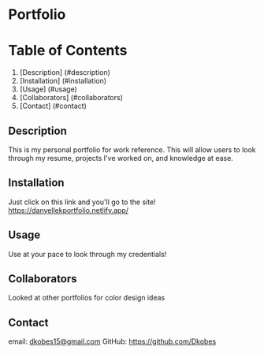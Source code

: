 # Portfolio

# Table of Contents 
1. [Description] (#description)
2. [Installation] (#installation)
3. [Usage] (#usage)
4. [Collaborators] (#collaborators)
5. [Contact] (#contact)


## Description
This is my personal portfolio for work reference. This will allow users to look through my resume, projects I've worked on, and knowledge at ease.

## Installation
Just click on this link and you'll go to the site!
https://danyellekportfolio.netlify.app/

## Usage
Use at your pace to look through my credentials!

## Collaborators
Looked at other portfolios for color design ideas

## Contact
email: dkobes15@gmail.com
GitHub: https://github.com/Dkobes
